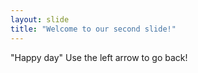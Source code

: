 ```yaml
---
layout: slide
title: "Welcome to our second slide!"
---
```

"Happy day"
Use the left arrow to go back!
